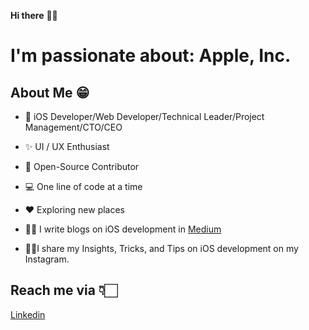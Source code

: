 **Hi there** 👋🏻

# I'm passionate about: Apple, Inc.
## About Me 😁
* 📱 iOS Developer/Web Developer/Technical Leader/Project Management/CTO/CEO

* ✨ UI / UX Enthusiast

* 📖 Open-Source Contributor

* 💻 One line of code at a time

* ♥️ Exploring new places

* ✍🏻 I write blogs on iOS development in [Medium](https://medium.com/@toduforsharing)

* 💁🏻I share my Insights, Tricks, and Tips on iOS development on my Instagram.



## Reach me via 👇🏻
 
 [Linkedin](https://www.linkedin.com/in/forsharing-domnguyen/)
